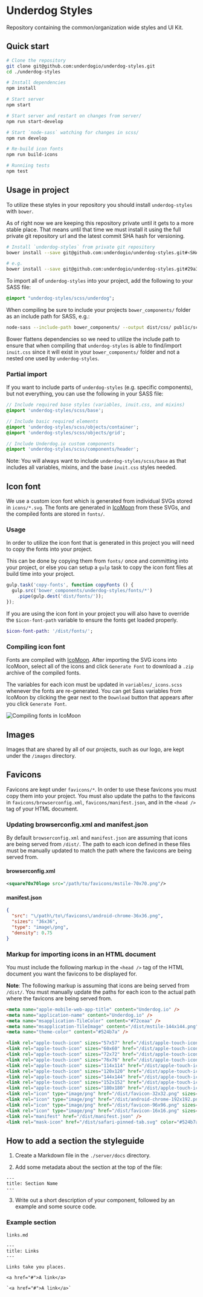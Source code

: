 Underdog Styles
===============

Repository containing the common/organization wide styles and UI Kit.

## Quick start
```bash
# Clone the repository
git clone git@github.com:underdogio/underdog-styles.git
cd ./underdog-styles

# Install dependencies
npm install

# Start server
npm start

# Start server and restart on changes from server/
npm run start-develop

# Start `node-sass` watching for changes in scss/
npm run develop

# Re-build icon fonts
npm run build-icons

# Runniing tests
npm test
```

## Usage in project
To utilize these styles in your repository you should install `underdog-styles` with `bower`.

As of right now we are keeping this repository private until it gets to a more stable place. That means until that time we must install it using the full private git repository url and the latest commit SHA hash for versioning.

```bash
# Install `underdog-styles` from private git repository
bower install --save git@github.com:underdogio/underdog-styles.git#<SHA-HASH>

# e.g.
bower install --save git@github.com:underdogio/underdog-styles.git#29a32b8513b9bf96f6bb7ff96f571c332d88fb46
```

To import all of `underdog-styles` into your project, add the following to your SASS file:

```sass
@import "underdog-styles/scss/underdog";
```

When compiling be sure to include your projects `bower_components/` folder as an include path for SASS, e.g.:

```bash
node-sass --include-path bower_components/ --output dist/css/ public/scss/style.scss
```

Bower flattens dependencies so we need to utilize the include path to ensure that when compiling that `underdog-styles` is able to find/import `inuit.css` since it will exist in your `bower_components/` folder and not a nested one used by `underdog-styles`.

### Partial import
If you want to include parts of `underdog-styles` (e.g. specific components), but not everything, you can use the following in your SASS file:

```sass
// Include required base styles (variables, inuit.css, and mixins)
@import 'underdog-styles/scss/base';

// Include basic required elements
@import 'underdog-styles/scss/objects/container';
@import 'underdog-styles/scss/objects/grid';

// Include Underdog.io custom components
@import 'underdog-styles/scss/components/header';
```

Note: You will always want to include `underdog-styles/scss/base` as that includes all variables, mixins, and the base `inuit.css` styles needed.

## Icon font
We use a custom icon font which is generated from individual SVGs stored in `icons/*.svg`. The fonts are generated in [IcoMoon](https://icomoon.io/app/) from these SVGs, and the compiled fonts are stored in `fonts/`.

### Usage
In order to utilize the icon font that is generated in this project you will need to copy the fonts into your project.

This can be done by copying them from `fonts/` once and committing into your project, or else you can setup a `gulp` task to copy the icon font files at build time into your project.

```js
gulp.task('copy-fonts', function copyFonts () {
  gulp.src('bower_components/underdog-styles/fonts/*')
    .pipe(gulp.dest('dist/fonts/'));
});
```

If you are using the icon font in your project you will also have to override the `$icon-font-path` variable to ensure the fonts get loaded properly.

```sass
$icon-font-path: '/dist/fonts/';
```

### Compiling icon font

Fonts are compiled with [IcoMoon](icomoon.io/app). After importing the SVG icons into IcoMoon, select all of the icons and click `Generate Font` to download a `.zip` archive of the compiled fonts.

The variables for each icon must be updated in `variables/_icons.scss` whenever the fonts are re-generated. You can get Sass variables from IcoMoon by clicking the gear next to the `Download` button that appears after you click `Generate Font`.

![Compiling fonts in IcoMoon](https://github.com/underdogio/underdog-styles/blob/dev/fix.icons/docs/img/IcoMoon%20Tut.gif)

## Images

Images that are shared by all of our projects, such as our logo, are kept under the `/images` directory.

## Favicons

Favicons are kept under `favicons/*`. In order to use these favicons you must copy them into your project.
You must also update the paths to the favicons in `favicons/browserconfig.xml`, `favicons/manifest.json`, and
in the `<head />` tag of your HTML document.

### Updating browserconfig.xml and manifest.json

By default `browserconfig.xml` and `manifest.json` are assuming that icons are being served from `/dist/`. The path to each icon defined in these files must be manually updated to match the path where the favicons are being served from.

#### browserconfig.xml

```xml
<square70x70logo src="/path/to/favicons/mstile-70x70.png"/>
```

#### manifest.json

```json
{
  "src": "\/path\/to\/favicons\/android-chrome-36x36.png",
  "sizes": "36x36",
  "type": "image\/png",
  "density": 0.75
}
```

### Markup for importing icons in an HTML document

You must include the following markup in the `<head />` tag of the HTML document you want the favicons to be displayed for.

**Note**: The following markup is assuming that icons are being served from `/dist/`.
You must manually update the paths for each icon to the actual path where the favicons are being served from.

```html
<meta name="apple-mobile-web-app-title" content="Underdog.io" />
<meta name="application-name" content="Underdog.io" />
<meta name="msapplication-TileColor" content="#72ceaa" />
<meta name="msapplication-TileImage" content="/dist/mstile-144x144.png" />
<meta name="theme-color" content="#524b7a" />

<link rel="apple-touch-icon" sizes="57x57" href="/dist/apple-touch-icon-57x57.png" />
<link rel="apple-touch-icon" sizes="60x60" href="/dist/apple-touch-icon-60x60.png" />
<link rel="apple-touch-icon" sizes="72x72" href="/dist/apple-touch-icon-72x72.png" />
<link rel="apple-touch-icon" sizes="76x76" href="/dist/apple-touch-icon-76x76.png" />
<link rel="apple-touch-icon" sizes="114x114" href="/dist/apple-touch-icon-114x114.png" />
<link rel="apple-touch-icon" sizes="120x120" href="/dist/apple-touch-icon-120x120.png" />
<link rel="apple-touch-icon" sizes="144x144" href="/dist/apple-touch-icon-144x144.png" />
<link rel="apple-touch-icon" sizes="152x152" href="/dist/apple-touch-icon-152x152.png" />
<link rel="apple-touch-icon" sizes="180x180" href="/dist/apple-touch-icon-180x180.png" />
<link rel="icon" type="image/png" href="/dist/favicon-32x32.png" sizes="32x32" />
<link rel="icon" type="image/png" href="/dist/android-chrome-192x192.png" sizes="192x192" />
<link rel="icon" type="image/png" href="/dist/favicon-96x96.png" sizes="96x96" />
<link rel="icon" type="image/png" href="/dist/favicon-16x16.png" sizes="16x16" />
<link rel="manifest" href="/dist/manifest.json" />
<link rel="mask-icon" href="/dist/safari-pinned-tab.svg" color="#524b7a" />
```

## How to add a section the styleguide

1. Create a Markdown file in the `./server/docs` directory.

2. Add some metadata about the section at the top of the file:

```
---
title: Section Name
---
```

3. Write out a short description of your component, followed by an example and some source code.


### Example section

`links.md`

```
---
title: Links
---

Links take you places.

<a href="#">A link</a>

`<a href="#">A link</a>`
```


[ttfautohint]: http://www.freetype.org/ttfautohint/
